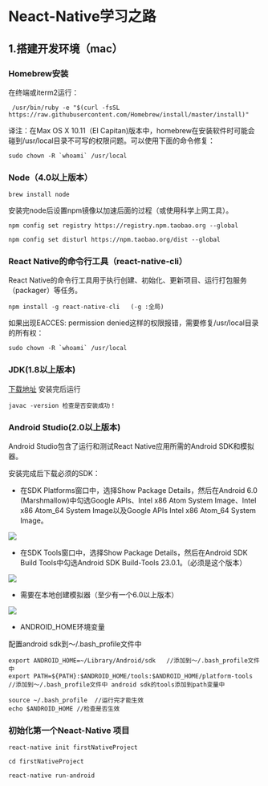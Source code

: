 # Neact-Native学习之路

## 1.搭建开发环境（mac）
### Homebrew安装
   在终端或iterm2运行：

     /usr/bin/ruby -e "$(curl -fsSL https://raw.githubusercontent.com/Homebrew/install/master/install)"


 译注：在Max OS X 10.11（El Capitan)版本中，homebrew在安装软件时可能会碰到/usr/local目录不可写的权限问题。可以使用下面的命令修复：

    sudo chown -R `whoami` /usr/local
 
 
 ### Node（4.0以上版本）

    brew install node

安装完node后设置npm镜像以加速后面的过程（或使用科学上网工具）。

    npm config set registry https://registry.npm.taobao.org --global

    npm config set disturl https://npm.taobao.org/dist --global

### React Native的命令行工具（react-native-cli）

React Native的命令行工具用于执行创建、初始化、更新项目、运行打包服务（packager）等任务。

    npm install -g react-native-cli   (-g :全局)

如果出现EACCES: permission denied这样的权限报错，需要修复/usr/local目录的所有权：

    sudo chown -R `whoami` /usr/local

### JDK(1.8以上版本)

[下载地址](http://www.oracle.com/technetwork/java/javase/downloads/jdk8-downloads-2133151.html)
安装完后运行

    javac -version 检查是否安装成功！

### Android Studio(2.0以上版本)

Android Studio包含了运行和测试React Native应用所需的Android SDK和模拟器。

安装完成后下载必须的SDK：

- 在SDK Platforms窗口中，选择Show Package Details，然后在Android 6.0 (Marshmallow)中勾选Google APIs、Intel x86 Atom System Image、Intel x86 Atom_64 System Image以及Google APIs Intel x86 Atom_64 System Image。

![](https://github.com/huo108/Neact-Native/blob/master/imgs/android-sdk-build-tools.png)

- 在SDK Tools窗口中，选择Show Package Details，然后在Android SDK Build Tools中勾选Android SDK Build-Tools 23.0.1。（必须是这个版本）

![](https://github.com/huo108/Neact-Native/blob/master/imgs/android-sdk-platforms.png)

- 需要在本地创建模拟器（至少有一个6.0以上版本）

![](https://github.com/huo108/Neact-Native/blob/master/imgs/virtual_devices.png)

- ANDROID_HOME环境变量

配置android sdk到～/.bash_profile文件中

    export ANDROID_HOME=~/Library/Android/sdk   //添加到～/.bash_profile文件中
    export PATH=${PATH}:$ANDROID_HOME/tools:$ANDROID_HOME/platform-tools //添加到～/.bash_profile文件中 android sdk的tools添加到path变量中

    source ~/.bash_profile  //运行完才能生效
    echo $ANDROID_HOME //检查是否生效

### 初始化第一个Neact-Native 项目

    react-native init firstNativeProject

    cd firstNativeProject

    react-native run-android
  

   






